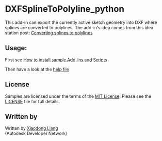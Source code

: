# DXFSplineToPolyline_python
This add-in can export the currently active sketch geometry into DXF where splines are converted to polylines.
The add-in's idea comes from this idea station post: [Converting splines to polylines](http://forums.autodesk.com/t5/fusion-360-ideastation-request-a/converting-splines-to-polylines/idi-p/5572393)

## Usage:
First see [How to install sample Add-Ins and Scripts](https://rawgit.com/AutodeskFusion360/AutodeskFusion360.github.io/master/Installation.html)

Then have a look at the [help file](https://rawgit.com/AutodeskFusion360/DXFSplineToPolyline_Python/master/helpfile.html)

## License
Samples are licensed under the terms of the [MIT License](http://opensource.org/licenses/MIT). Please see the [LICENSE](https://rawgit.com/AutodeskFusion360/AutodeskFusion360.github.io/master/LICENSE) file for full details.

## Written by 
Written by [Xiaodong Liang](http://adndevblog.typepad.com/manufacturing/xiaodong-liang.html)  <br />
(Autodesk Developer Network)

